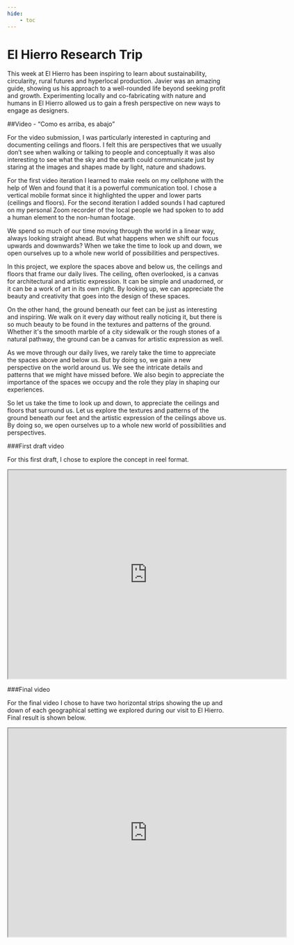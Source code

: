 ```yaml
---
hide:
    - toc
---
```


# El Hierro Research Trip
This week at El Hierro has been inspiring to learn about sustainability, circularity, rural futures and hyperlocal production. Javier was an amazing guide, showing us his approach to a well-rounded life beyond seeking profit and growth. Experimenting locally and co-fabricating with nature and humans in El Hierro allowed us to gain a fresh perspective on new ways to engage as designers.

##Video - “Como es arriba, es abajo”

For the video submission, I was particularly interested in capturing and documenting ceilings and floors. I felt this are perspectives that we usually don’t see when walking or talking to people and conceptually it was also interesting to see what the sky and the earth could communicate just by staring at the images and shapes made by light, nature and shadows.

For the first video iteration I learned to make reels on my cellphone with the help of Wen and found that it is a powerful communication tool. I chose a vertical mobile format since it highlighted the upper and lower parts (ceilings and floors). For the second iteration I added sounds I had captured on my personal Zoom recorder of the local people we had spoken to to add a human element to the non-human footage.

We spend so much of our time moving through the world in a linear way, always looking straight ahead. But what happens when we shift our focus upwards and downwards? When we take the time to look up and down, we open ourselves up to a whole new world of possibilities and perspectives.

In this project, we explore the spaces above and below us, the ceilings and floors that frame our daily lives. The ceiling, often overlooked, is a canvas for architectural and artistic expression. It can be simple and unadorned, or it can be a work of art in its own right. By looking up, we can appreciate the beauty and creativity that goes into the design of these spaces.

On the other hand, the ground beneath our feet can be just as interesting and inspiring. We walk on it every day without really noticing it, but there is so much beauty to be found in the textures and patterns of the ground. Whether it's the smooth marble of a city sidewalk or the rough stones of a natural pathway, the ground can be a canvas for artistic expression as well.

As we move through our daily lives, we rarely take the time to appreciate the spaces above and below us. But by doing so, we gain a new perspective on the world around us. We see the intricate details and patterns that we might have missed before. We also begin to appreciate the importance of the spaces we occupy and the role they play in shaping our experiences.

So let us take the time to look up and down, to appreciate the ceilings and floors that surround us. Let us explore the textures and patterns of the ground beneath our feet and the artistic expression of the ceilings above us. By doing so, we open ourselves up to a whole new world of possibilities and perspectives.

###First draft video

For this first draft, I chose to explore the concept in reel format.

<iframe src="https://drive.google.com/file/d/19dcC7ZE1qAgxBejuk_hU5MIccf2F_akr/preview" width="640" height="480" allow="autoplay"></iframe>


###Final video

For the final video I chose to have two horizontal strips showing the up and down of each geographical setting we explored during our visit to El Hierro. Final result is shown below.

<iframe src="https://drive.google.com/file/d/1n64y_h-QgFpyU1j9bcAfM_fevZXJzRt7/preview" width="640" height="480" allow="autoplay"></iframe>
